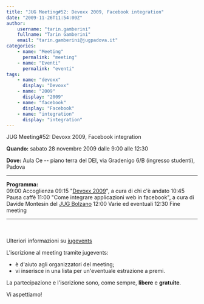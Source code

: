 ```yaml
---
title: "JUG Meeting#52: Devoxx 2009, Facebook integration"
date: "2009-11-26T11:54:00Z"
author:
    username: "tarin.gamberini"
    fullname: "Tarin Gamberini"
    email: "tarin.gamberini@jugpadova.it"
categories:
    - name: "Meeting"
      permalink: "meeting"
    - name: "Eventi"
      permalink: "eventi"
tags:
    - name: "devoxx"
      display: "Devoxx"
    - name: "2009"
      display: "2009"
    - name: "facebook"
      display: "Facebook"
    - name: "integration"
      display: "integration"
---
```


JUG Meeting\#52: Devoxx 2009, Facebook integration

**Quando:** sabato 28 novembre 2009 dalle 9:00 alle 12:30

**Dove:** Aula Ce -- piano terra del DEI, via Gradenigo 6/B (ingresso
studenti), Padova

  ---------------- ------------------------------------------------------------------------------------------------------------------------------
  **Programma:**   
  09:00            Accoglienza
  09:15            "<a href="http://www.devoxx.com/display/DV09/Home">Devoxx 2009</a>", a cura di chi c'è andato
  10:45            Pausa caffè
  11:00            "Come integrare applicazioni web in facebook", a cura di Davide Montesin del <a href="http://www.jugbz.org/">JUG Bolzano</a>
  12:00            Varie ed eventuali
  12:30            Fine meeting
  ---------------- ------------------------------------------------------------------------------------------------------------------------------

<br/>\
Ulteriori informazioni su
<a href="http://www.jugevents.org/jugevents/event/21520">jugevents</a>

L'iscrizione al meeting tramite jugevents:

-   è d'aiuto agli organizzatori del meeting;
-   vi inserisce in una lista per un'eventuale estrazione a premi.

La partecipazione e l'iscrizione sono, come sempre,
<strong>libere</strong> e <strong>gratuite</strong>.

Vi aspettiamo!

